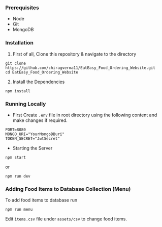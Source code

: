 

### Prerequisites

- Node
- Git
- MongoDB

### Installation

1. First of all, Clone this repository & navigate to the directory

```
git clone https://github.com/chiragverma11/EatEasy_Food_Ordering_Website.git
cd EatEasy_Food_Ordering_Website
```

2. Install the Dependencies

```
npm install
```

### Running Locally

- First Create `.env` file in root directory using the following content and make changes if required.

```
PORT=8080
MONGO_URI="YourMongoDBuri"
TOKEN_SECRET="JwtSecret"
```

- Starting the Server

```
npm start
```

or

```
npm run dev
```

### Adding Food Items to Database Collection (Menu)

To add food items to database run

```
npm run menu
```

Edit `items.csv` file under `assets/csv` to change food items.

